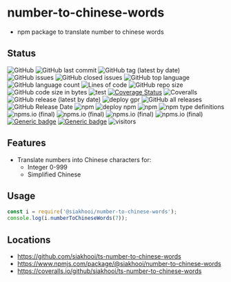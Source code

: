 # number-to-chinese-words

- npm package to translate number to chinese words

## Status

![GitHub](https://img.shields.io/github/license/siakhooi/ts-number-to-chinese-words)
![GitHub last commit](https://img.shields.io/github/last-commit/siakhooi/ts-number-to-chinese-words)
![GitHub tag (latest by date)](https://img.shields.io/github/v/tag/siakhooi/ts-number-to-chinese-words)
![GitHub issues](https://img.shields.io/github/issues/siakhooi/ts-number-to-chinese-words)
![GitHub closed issues](https://img.shields.io/github/issues-closed/siakhooi/ts-number-to-chinese-words)
![GitHub top language](https://img.shields.io/github/languages/top/siakhooi/ts-number-to-chinese-words)
![GitHub language count](https://img.shields.io/github/languages/count/siakhooi/ts-number-to-chinese-words)
![Lines of code](https://img.shields.io/tokei/lines/github/siakhooi/ts-number-to-chinese-words)
![GitHub repo size](https://img.shields.io/github/repo-size/siakhooi/ts-number-to-chinese-words)
![GitHub code size in bytes](https://img.shields.io/github/languages/code-size/siakhooi/ts-number-to-chinese-words)
![test](https://github.com/siakhooi/ts-number-to-chinese-words/actions/workflows/test-jest-main-with-coveralls.yml/badge.svg)
[![Coverage Status](https://coveralls.io/repos/github/siakhooi/ts-number-to-chinese-words/badge.svg?branch=main)](https://coveralls.io/github/siakhooi/ts-number-to-chinese-words?branch=main)
![Coveralls](https://img.shields.io/coveralls/github/siakhooi/ts-number-to-chinese-words)
![GitHub release (latest by date)](https://img.shields.io/github/v/release/siakhooi/ts-number-to-chinese-words?label=GPR%20release)
![deploy gpr](https://github.com/siakhooi/ts-number-to-chinese-words/actions/workflows/publish-gpr.yml/badge.svg)
![GitHub all releases](https://img.shields.io/github/downloads/siakhooi/ts-number-to-chinese-words/total?color=33cb56)
![GitHub Release Date](https://img.shields.io/github/release-date/siakhooi/ts-number-to-chinese-words)
![npm](https://img.shields.io/npm/v/@siakhooi/number-to-chinese-words?color=0e7fc0&label=NPM%20release)
![deploy npm](https://github.com/siakhooi/ts-number-to-chinese-words/actions/workflows/publish-npm.yml/badge.svg)
![npm](https://img.shields.io/npm/dt/@siakhooi/number-to-chinese-words)
![npm type definitions](https://img.shields.io/npm/types/@siakhooi/number-to-chinese-words)
![npms.io (final)](https://img.shields.io/npms-io/final-score/@siakhooi/number-to-chinese-words)
![npms.io (final)](https://img.shields.io/npms-io/maintenance-score/@siakhooi/number-to-chinese-words)
![npms.io (final)](https://img.shields.io/npms-io/quality-score/@siakhooi/number-to-chinese-words)
![npms.io (final)](https://img.shields.io/npms-io/popularity-score/@siakhooi/number-to-chinese-words)
[![Generic badge](https://img.shields.io/badge/Funding-BuyMeACoffee-33cb56.svg)](https://www.buymeacoffee.com/siakhooi)
[![Generic badge](https://img.shields.io/badge/Funding-Ko%20Fi-33cb56.svg)](https://ko-fi.com/siakhooi)
![visitors](https://visitor-badge.glitch.me/badge?page_id=siakhooi.number-to-chinese-words&left_color=grey&right_color=#33cb56)

## Features

- Translate numbers into Chinese characters for:
  - Integer 0-999
  - Simplified Chinese

## Usage

```javascript
const i = require('@siakhooi/number-to-chinese-words');
console.log(i.numberToChineseWords(7));
```

## Locations

- <https://github.com/siakhooi/ts-number-to-chinese-words>
- <https://www.npmjs.com/package/@siakhooi/number-to-chinese-words>
- <https://coveralls.io/github/siakhooi/ts-number-to-chinese-words>
